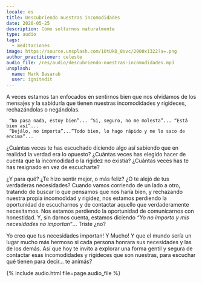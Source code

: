 ```yaml
---
locale: es
title: Descubriendo nuestras incomodidades
date: 2020-05-25
description: Cómo soltarnos naturalmente
type: audio
tags:
  - meditaciones
image: https://source.unsplash.com/1OtUkD_8svc/2000x1322?a=.png
author_practitioner: celeste
audio_file: /res/audio/descubriendo-nuestras-incomodidades.mp3
unsplash:
  name: Mark Basarab
  user: ignitedit
---
```


A veces estamos tan enfocados en sentirnos bien que nos olvidamos de los mensajes y la sabiduría que tienen nuestras
incomodidades y rigideces, rechazándolas o negándolas. 

```
 “No pasa nada, estoy bien”... “Si, seguro, no me molesta”... “Está bien así”...
 ”Dejálo, no importa”...”Todo bien, lo hago rápido y me lo saco de encima”... 
```

¿Cuántas veces te has escuchado diciendo algo así sabiendo que en realidad la verdad era lo opuesto? ¿Cuántas veces has
elegido hacer de cuenta que la incomodidad o la rigidez no existía? ¿Cuántas veces has te has resignado en vez de
escucharte?

¿Y para qué? ¿Te hizo sentir mejor, o más feliz? ¿O te alejó de tus verdaderas necesidades? Cuando vamos corriendo de un
lado a otro, tratando de buscar lo que pensamos que nos haría bien, y rechazando nuestra propia incomodidad y rigidez,
nos estamos perdiendo la oportunidad de escucharnos y de contactar aquello que verdaderamente necesitamos. Nos estamos
perdiendo la oportunidad de comunicarnos con honestidad. Y, sin darnos cuenta, estamos diciendo *“Yo no importo y mis
necesidades no importan”*... Triste ¿no?

Yo creo que tus necesidades importan! Y Mucho! Y que el mundo sería un lugar mucho más hermoso si cada persona honrara
sus necesidades y las de los demás.  Así que hoy te invito a explorar una forma gentil y segura de contactar esas
incomodidades y rigideces que son nuestras, para escuchar qué tienen para decir... te animás?

{% include audio.html  file=page.audio_file %}
